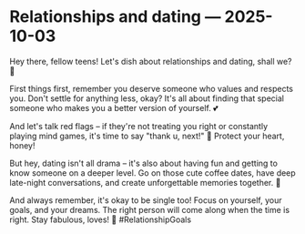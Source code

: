 # Relationships and dating — 2025-10-03

Hey there, fellow teens! Let's dish about relationships and dating, shall we? 💌

First things first, remember you deserve someone who values and respects you. Don't settle for anything less, okay? It's all about finding that special someone who makes you a better version of yourself. 💕

And let's talk red flags – if they're not treating you right or constantly playing mind games, it's time to say "thank u, next!" 🚫 Protect your heart, honey!

But hey, dating isn't all drama – it's also about having fun and getting to know someone on a deeper level. Go on those cute coffee dates, have deep late-night conversations, and create unforgettable memories together. 🌟

And always remember, it's okay to be single too! Focus on yourself, your goals, and your dreams. The right person will come along when the time is right. Stay fabulous, loves! 💋 #RelationshipGoals